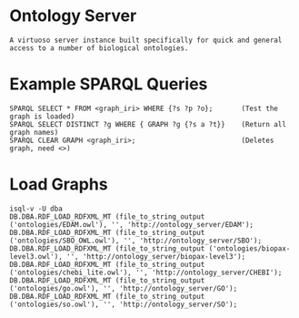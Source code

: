 # Ontology Server
    A virtuoso server instance built specifically for quick and general access to a number of biological ontologies.


# Example SPARQL Queries
    SPARQL SELECT * FROM <graph_iri> WHERE {?s ?p ?o};       (Test the graph is loaded)
    SPARQL SELECT DISTINCT ?g WHERE { GRAPH ?g {?s a ?t}}    (Return all graph names)
    SPARQL CLEAR GRAPH <graph_iri>;						     (Deletes graph, need <>)

# Load Graphs
    isql-v -U dba
    DB.DBA.RDF_LOAD_RDFXML_MT (file_to_string_output ('ontologies/EDAM.owl'), '', 'http://ontology_server/EDAM');
    DB.DBA.RDF_LOAD_RDFXML_MT (file_to_string_output ('ontologies/SBO_OWL.owl'), '', 'http://ontology_server/SBO');
    DB.DBA.RDF_LOAD_RDFXML_MT (file_to_string_output ('ontologies/biopax-level3.owl'), '', 'http://ontology_server/biopax-level3');
    DB.DBA.RDF_LOAD_RDFXML_MT (file_to_string_output ('ontologies/chebi_lite.owl'), '', 'http://ontology_server/CHEBI');
    DB.DBA.RDF_LOAD_RDFXML_MT (file_to_string_output ('ontologies/go.owl'), '', 'http://ontology_server/GO');
    DB.DBA.RDF_LOAD_RDFXML_MT (file_to_string_output ('ontologies/so.owl'), '', 'http://ontology_server/SO');
